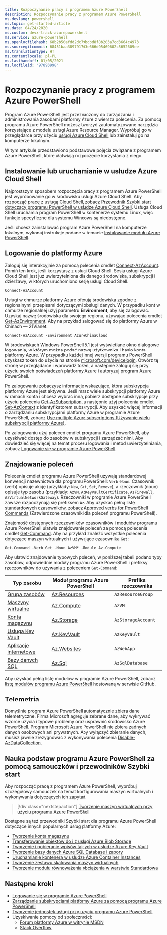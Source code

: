 ```yaml
---
title: Rozpoczynanie pracy z programem Azure PowerShell
description: Rozpoczynanie pracy z programem Azure PowerShell
ms.devlang: powershell
ms.topic: get-started-article
ms.date: 04/24/2020
ms.custom: devx-track-azurepowershell
ms.service: azure-powershell
ms.openlocfilehash: 68b2b50afdd2dc79bdbd8f8b203a7cd3664c4973
ms.sourcegitcommit: 68451baa389791703e666d95469602c5652609ee
ms.translationtype: HT
ms.contentlocale: pl-PL
ms.lasthandoff: 01/05/2021
ms.locfileid: "97893998"
---
```

# <a name="get-started-with-azure-powershell"></a>Rozpoczynanie pracy z programem Azure PowerShell

Program Azure PowerShell jest przeznaczony do zarządzania i administrowania zasobami platformy Azure z wiersza polecenia.
Za pomocą programu Azure PowerShell możesz tworzyć zautomatyzowane narzędzia korzystające z modelu usługi Azure Resource Manager. Wypróbuj go w przeglądarce przy użyciu [usługi Azure Cloud Shell](/azure/cloud-shell/overview) lub zainstaluj go na komputerze lokalnym.

W tym artykule przedstawiono podstawowe pojęcia związane z programem Azure PowerShell, które ułatwiają rozpoczęcie korzystania z niego.

## <a name="install-or-run-in-azure-cloud-shell"></a>Instalowanie lub uruchamianie w usłudze Azure Cloud Shell

Najprostszym sposobem rozpoczęcia pracy z programem Azure PowerShell jest wypróbowanie go w środowisku usługi Azure Cloud Shell. Aby rozpocząć pracę z usługą Cloud Shell, zobacz [Przewodnik Szybki start dotyczący programu PowerShell w usłudze Azure Cloud Shell](/azure/cloud-shell/quickstart-powershell). Usługa Cloud Shell uruchamia program PowerShell w kontenerze systemu Linux, więc funkcje specyficzne dla systemu Windows są niedostępne.

Jeśli chcesz zainstalować program Azure PowerShell na komputerze lokalnym, wykonaj instrukcje podane w temacie [Instalowanie modułu Azure PowerShell](install-az-ps.md).

## <a name="sign-in-to-azure"></a>Logowanie do platformy Azure

Zaloguj się interakcyjnie za pomocą polecenia cmdlet [Connect-AzAccount](/powershell/module/az.accounts/connect-azaccount). Pomiń ten krok, jeśli korzystasz z usługi Cloud Shell. Sesja usługi Azure Cloud Shell jest już uwierzytelniona dla danego środowiska, subskrypcji i dzierżawy, w których uruchomiono sesję usługi Cloud Shell.

```azurepowershell-interactive
Connect-AzAccount
```

Usługi w chmurze platformy Azure oferują środowiska zgodne z regionalnymi przepisami dotyczącymi obsługi danych. W przypadku kont w chmurze regionalnej użyj parametru **Environment**, aby się zalogować. Uzyskaj nazwę środowiska dla swojego regionu, używając polecenia cmdlet [Get-AzEnvironment](/powershell/module/Az.Accounts/Get-AzEnvironment).
Aby na przykład zalogować się do platformy Azure w Chinach — 21Vianet:

```azurepowershell-interactive
Connect-AzAccount -Environment AzureChinaCloud
```

W środowiskach Windows PowerShell 5.1 jest wyświetlane okno dialogowe logowania, w którym można podać nazwę użytkownika i hasło konta platformy Azure. W przypadku każdej innej wersji programu PowerShell uzyskasz token do użycia na stronie [microsoft.com/devicelogin](https://microsoft.com/devicelogin). Otwórz tę stronę w przeglądarce i wprowadź token, a następnie zaloguj się przy użyciu swoich poświadczeń platformy Azure i autoryzuj program Azure PowerShell.

Po zalogowaniu zobaczysz informacje wskazujące, która subskrypcja platformy Azure jest aktywna. Jeśli masz wiele subskrypcji platformy Azure w ramach konta i chcesz wybrać inną, pobierz dostępne subskrypcje przy użyciu polecenia [Get-AzSubscription](/powershell/module/az.accounts/get-azsubscription), a następnie użyj polecenia cmdlet [Set-AzContext](/powershell/module/az.accounts/set-azcontext) z identyfikatorem subskrypcji. Aby uzyskać więcej informacji o zarządzaniu subskrypcjami platformy Azure w programie Azure PowerShell, zobacz [Use multiple Azure subscriptions (Używanie wielu subskrypcji platformy Azure)](manage-subscriptions-azureps.md).

Po zalogowaniu użyj poleceń cmdlet programu Azure PowerShell, aby uzyskiwać dostęp do zasobów w subskrypcji i zarządzać nimi. Aby dowiedzieć się więcej na temat procesu logowania i metod uwierzytelniania, zobacz [Logowanie się w programie Azure PowerShell](authenticate-azureps.md).

## <a name="find-commands"></a>Znajdowanie poleceń

Polecenia cmdlet programu Azure PowerShell używają standardowej konwencji nazewnictwa dla programu PowerShell: `Verb-Noun`. Czasownik (verb) opisuje akcję (przykłady: `New`, `Get`, `Set`, `Remove`), a rzeczownik (noun) opisuje typ zasobu (przykłady: `AzVM`, `AzKeyVaultCertificate`, `AzFirewall`, `AzVirtualNetworkGateway`). Rzeczowniki w programie Azure PowerShell zawsze rozpoczynają się prefiksem `Az`. Aby uzyskać pełną listę standardowych czasowników, zobacz [Approved verbs for PowerShell Commands](/powershell/scripting/developer/cmdlet/approved-verbs-for-windows-powershell-commands) (Zatwierdzone czasowniki dla poleceń programu PowerShell).

Znajomość dostępnych rzeczowników, czasowników i modułów programu Azure PowerShell ułatwia znajdowanie poleceń za pomocą polecenia cmdlet [Get-Command](/powershell/module/microsoft.powershell.core/get-command). Aby na przykład znaleźć wszystkie polecenia dotyczące maszyn wirtualnych i używające czasownika `Get`:

```powershell-interactive
Get-Command -Verb Get -Noun AzVM* -Module Az.Compute
```

Aby ułatwić znajdowanie typowych poleceń, w poniższej tabeli podano typy zasobów, odpowiednie moduły programu Azure PowerShell i prefiksy rzeczowników do używania z poleceniem `Get-Command`:

|                              Typ zasobu                              |                   Moduł programu Azure PowerShell                    |    Prefiks rzeczownika     |
| ----------------------------------------------------------------------- | ------------------------------------------------------------ | ------------------ |
| [Grupa zasobów](/azure/azure-resource-manager/resource-group-overview) | [Az.Resources](/powershell/module/az.resources#resources)    | `AzResourceGroup`  |
| [Maszyny wirtualne](/azure/virtual-machines)                             | [Az.Compute](/powershell/module/az.compute#virtual_machines) | `AzVM`             |
| [Konta magazynu](/azure/storage/common/storage-introduction)          | [Az.Storage](/powershell/module/az.storage/)                 | `AzStorageAccount` |
| [Usługa Key Vault](/azure/key-vault/key-vault-whatis)                          | [Az.KeyVault](/powershell/module/az.keyvault)                | `AzKeyVault`       |
| [Aplikacje internetowe](/azure/app-service)                                  | [Az.Websites](/powershell/module/az.websites)                | `AzWebApp`         |
| [Bazy danych SQL](/azure/sql-database)                                    | [Az.Sql](/powershell/module/az.sql)                          | `AzSqlDatabase`    |

Aby uzyskać pełną listę modułów w programie Azure PowerShell, zobacz [listę modułów programu Azure PowerShell](https://github.com/Azure/azure-powershell/blob/master/documentation/azure-powershell-modules.md) hostowaną w serwisie GitHub.

## <a name="telemetry"></a>Telemetria

Domyślnie program Azure PowerShell automatycznie zbiera dane telemetryczne. Firma Microsoft agreguje zebrane dane, aby wykrywać wzorce użycia i typowe problemy oraz usprawnić środowisko Azure PowerShell. Program Microsoft Azure PowerShell nie zbiera żadnych danych osobowych ani prywatnych. Aby wyłączyć zbieranie danych, musisz jawnie zrezygnować z wykonywania polecenia [Disable-AzDataCollection](/powershell/module/az.accounts/disable-azdatacollection).

## <a name="learn-azure-powershell-basics-with-quickstarts-and-tutorials"></a>Nauka podstaw programu Azure PowerShell za pomocą samouczków i przewodników Szybki start

Aby rozpocząć pracę z programem Azure PowerShell, wypróbuj szczegółowy samouczek na temat konfigurowania maszyn wirtualnych i wykonywania dotyczących ich zapytań.

> [!div class="nextstepaction"]
> [Tworzenie maszyn wirtualnych przy użyciu programu Azure PowerShell](azureps-vm-tutorial.yml)

Dostępne są też przewodniki Szybki start dla programu Azure PowerShell dotyczące innych popularnych usług platformy Azure:

* [Tworzenie konta magazynu](/azure/storage/common/storage-quickstart-create-account?tabs=azure-powershell)
* [Transferowanie obiektów do i z usługi Azure Blob Storage](/azure/storage/blobs/storage-quickstart-blobs-powershell)
* [Tworzenie i pobieranie wpisów tajnych w usłudze Azure Key Vault](/azure/key-vault/quick-create-powershell)
* [Tworzenie bazy danych Azure SQL Database i zapory](/azure/sql-database/scripts/sql-database-create-and-configure-database-powershell)
* [Uruchamianie kontenera w usłudze Azure Container Instances](/azure/container-instances/container-instances-quickstart-powershell)
* [Tworzenie zestawu skalowania maszyn wirtualnych](/azure/virtual-machine-scale-sets/quick-create-powershell)
* [Tworzenie modułu równoważenia obciążenia w warstwie Standardowa](/azure/load-balancer/quickstart-create-standard-load-balancer-powershell)

## <a name="next-steps"></a>Następne kroki

* [Logowanie się w programie Azure PowerShell](authenticate-azureps.md)
* [Zarządzanie subskrypcjami platformy Azure za pomocą programu Azure PowerShell](manage-subscriptions-azureps.md)
* [Tworzenie jednostek usługi przy użyciu programu Azure PowerShell](create-azure-service-principal-azureps.md)
* Uzyskiwanie pomocy od społeczności:
  * [Forum platformy Azure w witrynie MSDN](https://go.microsoft.com/fwlink/p/?LinkId=320212)
  * [Stack Overflow](https://go.microsoft.com/fwlink/?LinkId=320213)
